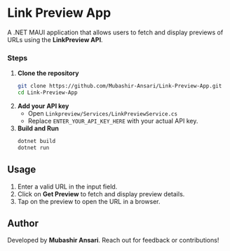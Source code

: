 # Link Preview App

A .NET MAUI application that allows users to fetch and display previews of URLs using the **LinkPreview API**.

### Steps
1. **Clone the repository**
   ```sh
   git clone https://github.com/Mubashir-Ansari/Link-Preview-App.git
   cd Link-Preview-App
   ```
2. **Add your API key**
   - Open `Linkpreview/Services/LinkPreviewService.cs`
   - Replace `ENTER_YOUR_API_KEY_HERE` with your actual API key.
3. **Build and Run**
   ```sh
   dotnet build
   dotnet run
   ```

## Usage
1. Enter a valid URL in the input field.
2. Click on **Get Preview** to fetch and display preview details.
3. Tap on the preview to open the URL in a browser.

## Author
Developed by **Mubashir Ansari**. Reach out for feedback or contributions!
